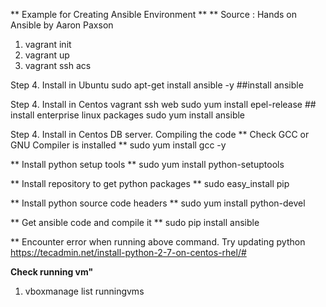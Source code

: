 ** Example for Creating Ansible Environment **
** Source : Hands on Ansible by Aaron Paxson


1. vagrant init
2. vagrant up
3. vagrant ssh acs

Step 4. Install in Ubuntu
sudo apt-get install ansible -y ##install ansible

Step 4. Install in Centos
vagrant ssh web
sudo yum install epel-release ## install enterprise linux packages
sudo yum install ansible


Step 4. Install in Centos DB server. Compiling the code
** Check GCC or GNU Compiler is installed **
sudo yum install gcc -y

** Install python setup tools **
sudo yum install python-setuptools

** Install repository to get python packages **
sudo easy_install pip

** Install python source code headers **
sudo yum install python-devel

** Get ansible code and compile it **
sudo pip install ansible

** Encounter error when running above command. Try updating python
https://tecadmin.net/install-python-2-7-on-centos-rhel/#

**Check running vm"**
1. vboxmanage list runningvms
